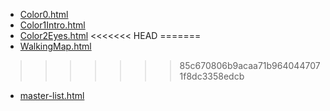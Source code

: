 * [Color0.html](Color0.html)
* [Color1Intro.html](Color1Intro.html)
* [Color2Eyes.html](Color2Eyes.html)
<<<<<<< HEAD
=======
* [WalkingMap.html](WalkingMap.html)
>>>>>>> 85c670806b9acaa71b9640447071f8dc3358edcb
* [master-list.html](master-list.html)